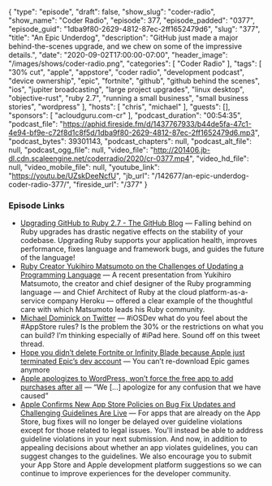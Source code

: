 {
  "type": "episode",
  "draft": false,
  "show_slug": "coder-radio",
  "show_name": "Coder Radio",
  "episode": 377,
  "episode_padded": "0377",
  "episode_guid": "1dba9f80-2629-4812-87ec-2ff1652479d6",
  "slug": "377",
  "title": "An Epic Underdog",
  "description": "GitHub just made a major behind-the-scenes upgrade, and we chew on some of the impressive details.",
  "date": "2020-09-02T17:00:00-07:00",
  "header_image": "/images/shows/coder-radio.png",
  "categories": [
    "Coder Radio"
  ],
  "tags": [
    "30% cut",
    "apple",
    "appstore",
    "coder radio",
    "development podcast",
    "device ownership",
    "epic",
    "fortnite",
    "github",
    "github behind the scenes",
    "ios",
    "jupiter broadcasting",
    "large project upgrades",
    "linux desktop",
    "objective-rust",
    "ruby 2.7",
    "running a small business",
    "small business stories",
    "wordpress"
  ],
  "hosts": [
    "chris",
    "michael"
  ],
  "guests": [],
  "sponsors": [
    "acloudguru.com-cr"
  ],
  "podcast_duration": "00:54:35",
  "podcast_file": "https://aphid.fireside.fm/d/1437767933/b44de5fa-47c1-4e94-bf9e-c72f8d1c8f5d/1dba9f80-2629-4812-87ec-2ff1652479d6.mp3",
  "podcast_bytes": 39301143,
  "podcast_chapters": null,
  "podcast_alt_file": null,
  "podcast_ogg_file": null,
  "video_file": "http://201406.jb-dl.cdn.scaleengine.net/coderradio/2020/cr-0377.mp4",
  "video_hd_file": null,
  "video_mobile_file": null,
  "youtube_link": "https://youtu.be/UZskDeeNcfU",
  "jb_url": "/142677/an-epic-underdog-coder-radio-377/",
  "fireside_url": "/377"
}


### Episode Links

  * [Upgrading GitHub to Ruby 2.7 - The GitHub Blog](https://github.blog/2020-08-25-upgrading-github-to-ruby-2-7/ "Upgrading GitHub to Ruby 2.7 - The GitHub Blog") — Falling behind on Ruby upgrades has drastic negative effects on the stability of your codebase. Upgrading Ruby supports your application health, improves performance, fixes language and framework bugs, and guides the future of the language!
  * [Ruby Creator Yukihiro Matsumoto on the Challenges of Updating a Programming Language](https://thenewstack.io/ruby-creator-yukihiro-matsumoto-on-the-challenges-of-updating-a-programming-language/ "Ruby Creator Yukihiro Matsumoto on the Challenges of Updating a Programming Language") — A recent presentation from Yukihiro Matsumoto, the creator and chief designer of the Ruby programming language — and Chief Architect of Ruby at the cloud platform-as-a-service company Heroku — offered a clear example of the thoughtful care with which Matsumoto leads his Ruby community. 
  * [Michael Dominick on Twitter](https://twitter.com/dominucco/status/1300129942341025792?s=12 "Michael Dominick on Twitter") — #iOSDev what do you feel about the #AppStore rules? Is the problem the 30% or the restrictions on what you can build? I’m thinking especially of #iPad here. Sound off on this tweet thread.
  * [Hope you didn’t delete Fortnite or Infinity Blade because Apple just terminated Epic’s dev account](https://www.theverge.com/2020/8/28/21406013/apple-epic-games-fortnite-developer-account-terminated-no-longer-available "Hope you didn’t delete Fortnite or Infinity Blade because Apple just terminated Epic’s dev account") — You can’t re-download Epic games anymore
  * [Apple apologizes to WordPress, won’t force the free app to add purchases after all](https://www.theverge.com/2020/8/22/21397424/apple-wordpress-apology-iap-free-ios-app?scrolla=5eb6d68b7fedc32c19ef33b4 "Apple apologizes to WordPress, won’t force the free app to add purchases after all") — “We [...] apologize for any confusion that we have caused”
  * [Apple Confirms New App Store Policies on Bug Fix Updates and Challenging Guidelines Are Live](https://www.macrumors.com/2020/08/31/app-store-bug-fixes-guideline-challenges/?scrolla=5eb6d68b7fedc32c19ef33b4 "Apple Confirms New App Store Policies on Bug Fix Updates and Challenging Guidelines Are Live") — For apps that are already on the ‌App Store‌, bug fixes will no longer be delayed over guideline violations except for those related to legal issues. You'll instead be able to address guideline violations in your next submission. And now, in addition to appealing decisions about whether an app violates guidelines, you can suggest changes to the guidelines. We also encourage you to submit your ‌App Store‌ and Apple development platform suggestions so we can continue to improve experiences for the developer community.


